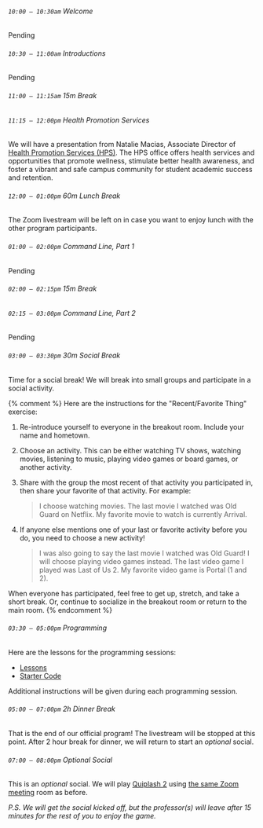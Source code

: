 ###### `10:00 – 10:30am` Welcome

Pending

###### `10:30 – 11:00am` Introductions

Pending

###### `11:00 – 11:15am` *15m Break* <a href="https://asoftmurmur.com/"><i class="far fa-play-circle"></i></a>

###### `11:15 – 12:00pm` Health Promotion Services

We will have a presentation from Natalie Macias, Associate Director of [Health Promotion Services (HPS)](https://myusf.usfca.edu/hps). The HPS office offers health services and opportunities that promote wellness, stimulate better health awareness, and foster a vibrant and safe campus community for student academic success and retention.  

###### `12:00 – 01:00pm` *60m Lunch Break*

The Zoom livestream will be left on in case you want to enjoy lunch with the other program participants.

###### `01:00 – 02:00pm` Command Line, Part 1

Pending

###### `02:00 – 02:15pm` *15m Break* <a href="https://asoftmurmur.com/"><i class="far fa-play-circle"></i></a>

###### `02:15 – 03:00pm` Command Line, Part 2

Pending

###### `03:00 – 03:30pm` *30m Social Break*

Time for a social break! We will break into small groups and participate in a social activity.

{% comment %}
Here are the instructions for the "Recent/Favorite Thing" exercise:

  1. Re-introduce yourself to everyone in the breakout room. Include your name and hometown.

  1. Choose an activity. This can be either watching TV shows, watching movies, listening to music, playing video games or board games, or another activity.

  1. Share with the group the most recent of that activity you participated in, then share your favorite of that activity. For example:

      > I choose watching movies. The last movie I watched was Old Guard on Netflix. My favorite movie to watch is currently Arrival.

  1. If anyone else mentions one of your last or favorite activity before you do, you need to choose a new activity!

      > I was also going to say the last movie I watched was Old Guard! I will choose playing video games instead. The last video game I played was Last of Us 2. My favorite video game is Portal (1 and 2).

When everyone has participated, feel free to get up, stretch, and take a short break. Or, continue to socialize in the breakout room or return to the main room.
{% endcomment %}

###### `03:30 – 05:00pm` Programming

Here are the lessons for the programming sessions:

  - [Lessons](https://drive.google.com/drive/folders/17U0L4-ybh4zJsLagoGqr-hbflH70G2ZA?usp=sharing)
  - [Starter Code](https://drive.google.com/drive/folders/1c4DO2VI_PtgryOSzCk8Ikw9ima2JXQrR?usp=sharing)

Additional instructions will be given during each programming session.

###### `05:00 – 07:00pm` *2h Dinner Break*

That is the end of our official program! The livestream will be stopped at this point. After 2 hour break for dinner, we will return to start an *optional* social.

###### `07:00 – 08:00pm` *Optional Social*

This is an *optional* social. We will play [Quiplash 2](https://www.jackboxgames.com/quiplash-two/) using [the same Zoom meeting](https://usfca.zoom.us/j/93175178704) room as before.

*P.S. We will get the social kicked off, but the professor(s) will leave after 15 minutes for the rest of you to enjoy the game.*
